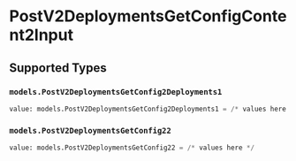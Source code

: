 # PostV2DeploymentsGetConfigContent2Input


## Supported Types

### `models.PostV2DeploymentsGetConfig2Deployments1`

```python
value: models.PostV2DeploymentsGetConfig2Deployments1 = /* values here */
```

### `models.PostV2DeploymentsGetConfig22`

```python
value: models.PostV2DeploymentsGetConfig22 = /* values here */
```

